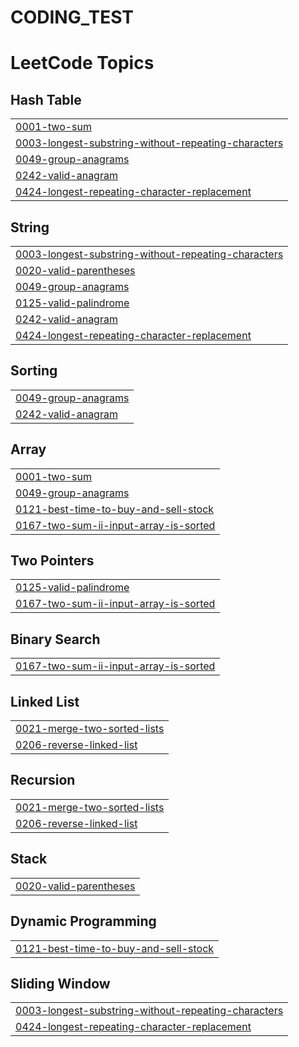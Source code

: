 # CODING_TEST


<!---LeetCode Topics Start-->
# LeetCode Topics
## Hash Table
|  |
| ------- |
| [0001-two-sum](https://github.com/Jieun1ee/CODING_TEST/tree/master/0001-two-sum) |
| [0003-longest-substring-without-repeating-characters](https://github.com/Jieun1ee/CODING_TEST/tree/master/0003-longest-substring-without-repeating-characters) |
| [0049-group-anagrams](https://github.com/Jieun1ee/CODING_TEST/tree/master/0049-group-anagrams) |
| [0242-valid-anagram](https://github.com/Jieun1ee/CODING_TEST/tree/master/0242-valid-anagram) |
| [0424-longest-repeating-character-replacement](https://github.com/Jieun1ee/CODING_TEST/tree/master/0424-longest-repeating-character-replacement) |
## String
|  |
| ------- |
| [0003-longest-substring-without-repeating-characters](https://github.com/Jieun1ee/CODING_TEST/tree/master/0003-longest-substring-without-repeating-characters) |
| [0020-valid-parentheses](https://github.com/Jieun1ee/CODING_TEST/tree/master/0020-valid-parentheses) |
| [0049-group-anagrams](https://github.com/Jieun1ee/CODING_TEST/tree/master/0049-group-anagrams) |
| [0125-valid-palindrome](https://github.com/Jieun1ee/CODING_TEST/tree/master/0125-valid-palindrome) |
| [0242-valid-anagram](https://github.com/Jieun1ee/CODING_TEST/tree/master/0242-valid-anagram) |
| [0424-longest-repeating-character-replacement](https://github.com/Jieun1ee/CODING_TEST/tree/master/0424-longest-repeating-character-replacement) |
## Sorting
|  |
| ------- |
| [0049-group-anagrams](https://github.com/Jieun1ee/CODING_TEST/tree/master/0049-group-anagrams) |
| [0242-valid-anagram](https://github.com/Jieun1ee/CODING_TEST/tree/master/0242-valid-anagram) |
## Array
|  |
| ------- |
| [0001-two-sum](https://github.com/Jieun1ee/CODING_TEST/tree/master/0001-two-sum) |
| [0049-group-anagrams](https://github.com/Jieun1ee/CODING_TEST/tree/master/0049-group-anagrams) |
| [0121-best-time-to-buy-and-sell-stock](https://github.com/Jieun1ee/CODING_TEST/tree/master/0121-best-time-to-buy-and-sell-stock) |
| [0167-two-sum-ii-input-array-is-sorted](https://github.com/Jieun1ee/CODING_TEST/tree/master/0167-two-sum-ii-input-array-is-sorted) |
## Two Pointers
|  |
| ------- |
| [0125-valid-palindrome](https://github.com/Jieun1ee/CODING_TEST/tree/master/0125-valid-palindrome) |
| [0167-two-sum-ii-input-array-is-sorted](https://github.com/Jieun1ee/CODING_TEST/tree/master/0167-two-sum-ii-input-array-is-sorted) |
## Binary Search
|  |
| ------- |
| [0167-two-sum-ii-input-array-is-sorted](https://github.com/Jieun1ee/CODING_TEST/tree/master/0167-two-sum-ii-input-array-is-sorted) |
## Linked List
|  |
| ------- |
| [0021-merge-two-sorted-lists](https://github.com/Jieun1ee/CODING_TEST/tree/master/0021-merge-two-sorted-lists) |
| [0206-reverse-linked-list](https://github.com/Jieun1ee/CODING_TEST/tree/master/0206-reverse-linked-list) |
## Recursion
|  |
| ------- |
| [0021-merge-two-sorted-lists](https://github.com/Jieun1ee/CODING_TEST/tree/master/0021-merge-two-sorted-lists) |
| [0206-reverse-linked-list](https://github.com/Jieun1ee/CODING_TEST/tree/master/0206-reverse-linked-list) |
## Stack
|  |
| ------- |
| [0020-valid-parentheses](https://github.com/Jieun1ee/CODING_TEST/tree/master/0020-valid-parentheses) |
## Dynamic Programming
|  |
| ------- |
| [0121-best-time-to-buy-and-sell-stock](https://github.com/Jieun1ee/CODING_TEST/tree/master/0121-best-time-to-buy-and-sell-stock) |
## Sliding Window
|  |
| ------- |
| [0003-longest-substring-without-repeating-characters](https://github.com/Jieun1ee/CODING_TEST/tree/master/0003-longest-substring-without-repeating-characters) |
| [0424-longest-repeating-character-replacement](https://github.com/Jieun1ee/CODING_TEST/tree/master/0424-longest-repeating-character-replacement) |
<!---LeetCode Topics End-->